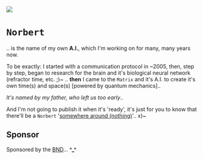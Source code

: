 <img src="https://kekse.biz/php/count.php?draw&override=github:norbert&fg=120,130,40&size=48&v=16" />

# `Norbert`
.. is the name of my own **A.I.**, which I'm working on for many, many years now.

To be exactly: I started with a communication protocol in \~2005, then, step by step, began to research
for the brain and it's biological neural network (refractor time, etc. ;)~ .. **then** I came to the
`Matrix` and it's A.I. to create it's own time(s) and space(s) [powered by quantum mechanics]..

_It's named by my father, *who left us too early*_..

And I'm not going to publish it when it's 'ready', it's just for you to know that there'll be a `Norbert`
'[somewhere around (nothing)](https://www.youtube.com/watch?v=kFL34Anl1d4)'.. x)~

## Sponsor
Sponsored by the [BND](https://www.bnd.bund.de/)... **^\_^**

